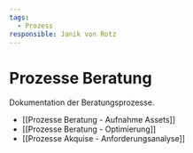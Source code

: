 ```yaml
---
tags:
  - Prozess
responsible: Janik von Rotz
---
```

# Prozesse Beratung
Dokumentation der Beratungsprozesse.

* [[Prozesse Beratung - Aufnahme Assets]]
* [[Prozesse Beratung - Optimierung]]
* [[Prozesse Akquise - Anforderungsanalyse]]